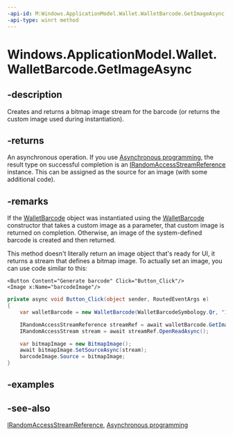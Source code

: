 ```yaml
---
-api-id: M:Windows.ApplicationModel.Wallet.WalletBarcode.GetImageAsync
-api-type: winrt method
---
```


<!-- Method syntax
public Windows.Foundation.IAsyncOperation<Windows.Storage.Streams.IRandomAccessStreamReference> GetImageAsync()
-->

# Windows.ApplicationModel.Wallet.WalletBarcode.GetImageAsync

## -description
Creates and returns a bitmap image stream for the barcode (or returns the custom image used during instantiation).

## -returns
An asynchronous operation. If you use [Asynchronous programming](/windows/uwp/threading-async/asynchronous-programming-universal-windows-platform-apps), the result type on successful completion is an [IRandomAccessStreamReference](../windows.storage.streams/irandomaccessstreamreference.md) instance. This can be assigned as the source for an image (with some additional code).

## -remarks
If the [WalletBarcode](walletbarcode.md) object was instantiated using the [WalletBarcode](walletbarcode_walletbarcode_199548425.md) constructor that takes a custom image as a parameter, that custom image is returned on completion. Otherwise, an image of the system-defined barcode is created and then returned.

This method doesn't literally return an image object that's ready for UI, it returns a stream that defines a bitmap image. To actually set an image, you can use code similar to this:

```xaml
<Button Content="Generate barcode" Click="Button_Click"/>
<Image x:Name="barcodeImage"/>
```

```csharp
private async void Button_Click(object sender, RoutedEventArgs e)
{
    var walletBarcode = new WalletBarcode(WalletBarcodeSymbology.Qr, "123123123123");

    IRandomAccessStreamReference streamRef = await walletBarcode.GetImageAsync();
    IRandomAccessStream stream = await streamRef.OpenReadAsync();

    var bitmapImage = new BitmapImage();
    await bitmapImage.SetSourceAsync(stream);
    barcodeImage.Source = bitmapImage;
}
```

## -examples

## -see-also
[IRandomAccessStreamReference](../windows.storage.streams/irandomaccessstreamreference.md), [Asynchronous programming](/windows/uwp/threading-async/asynchronous-programming-universal-windows-platform-apps)